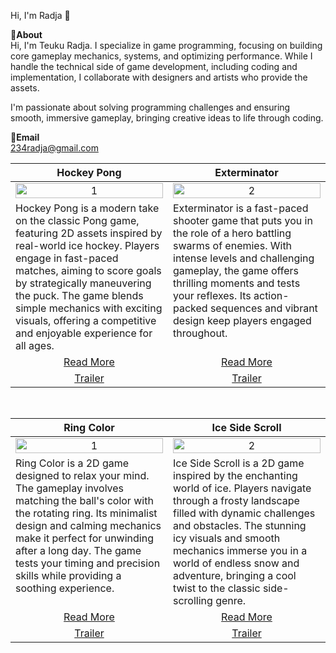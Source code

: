 Hi, I'm Radja 👋<br>

📌**About**<br>
Hi, I'm Teuku Radja. I specialize in game programming, focusing on building core gameplay mechanics, systems, and optimizing performance. While I handle the technical side of game development, including coding and implementation, I collaborate with designers and artists who provide the assets.

I'm passionate about solving programming challenges and ensuring smooth, immersive gameplay, bringing creative ideas to life through coding.

📩**Email**<br>
234radja@gmail.com

<table width="100%"> 
<thead> 
<tr> 
<th width="50%" align="center">Hockey Pong</th>
<th width="50%" align="center">Exterminator</th>
</tr> 
</thead> 
<tbody> 
<tr> 
<td align="center"> 
<img src="https://github.com/user-attachments/assets/6bcc1197-98d5-4f42-a588-5017e25637bc" alt="1" style="width:100%;height:auto;"> 
</td> 
<td align="center"> 
<img src="https://github.com/user-attachments/assets/fae323ea-1340-464e-9a8b-72f5bcbb0580" alt="2" style="width:100%;height:auto;"> 
</td> 
</tr> 
<tr> 
<td valign="text-top">Hockey Pong is a modern take on the classic Pong game, featuring 2D assets inspired by real-world ice hockey. Players engage in fast-paced matches, aiming to score goals by strategically maneuvering the puck. The game blends simple mechanics with exciting visuals, offering a competitive and enjoyable experience for all ages.</td>
<td valign="text-top">Exterminator is a fast-paced shooter game that puts you in the role of a hero battling swarms of enemies. With intense levels and challenging gameplay, the game offers thrilling moments and tests your reflexes. Its action-packed sequences and vibrant design keep players engaged throughout.</td>
</tr> 
<tr> 
<td align="center"><a href="github.com/vodkavelvet/Hockey-pong-2d">Read More</a></td> 
<td align="center"><a href="github.com/vodkavelvet/exterminator">Read More</a></td> 
</tr> 
<tr> 
<td align="center"><a href="#">Trailer</a></td> 
<td align="center"><a href="#">Trailer</a></td> 
</tr> 
</tbody> 
</table> 

<br>

<table width="100%"> 
<thead> 
<tr> 
<th width="50%" align="center">Ring Color</th>
<th width="50%" align="center">Ice Side Scroll</th>
</tr> 
</thead> 
<tbody> 
<tr> 
<td align="center"> 
<img src="https://github.com/user-attachments/assets/ecf47cbe-8f94-4a0a-b322-8dbb15bebd76" alt="1" style="width:100%;height:auto;"> 
</td> 
<td align="center"> 
<img src="https://github.com/user-attachments/assets/02f34f73-b515-4eb1-ba01-295ee6fc8926" alt="2" style="width:100%;height:auto;"> 
</td> 
</tr> 
<tr> 
<td valign="text-top">Ring Color is a 2D game designed to relax your mind. The gameplay involves matching the ball's color with the rotating ring. Its minimalist design and calming mechanics make it perfect for unwinding after a long day. The game tests your timing and precision skills while providing a soothing experience.</td>
<td valign="text-top">Ice Side Scroll is a 2D game inspired by the enchanting world of ice. Players navigate through a frosty landscape filled with dynamic challenges and obstacles. The stunning icy visuals and smooth mechanics immerse you in a world of endless snow and adventure, bringing a cool twist to the classic side-scrolling genre.</td>
</tr> 
<tr> 
<td align="center"><a href="github.com/vodkavelvet/RingColor">Read More</a></td> 
<td align="center"><a href="github.com/vodkavelvet/ice-sideScroll">Read More</a></td> 
</tr> 
<tr> 
<td align="center"><a href="#">Trailer</a></td> 
<td align="center"><a href="#">Trailer</a></td> 
</tr> 
</tbody> 
</table>
